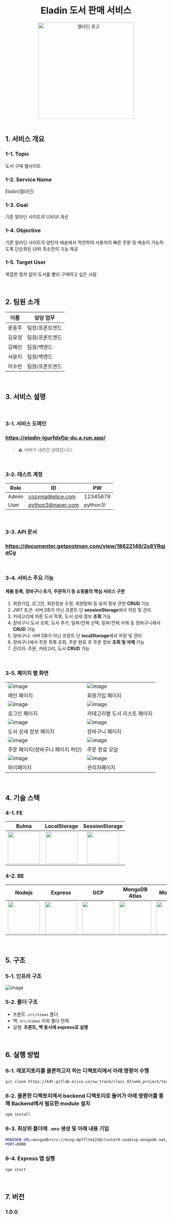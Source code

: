 <div align="middle"> <h1>Eladin 도서 판매 서비스</h1> </div>
<div align="middle"> <img alt="엘라딘 로고" src="https://user-images.githubusercontent.com/47781507/210138012-8aaadec0-77b7-4e9d-9b22-c119396d3345.png" width=300> </div><br>

## 1. 서비스 개요

### 1-1. Topic

도서 구매 웹사이트

### 1-2. Service Name

Eladin(엘라딘)

### 1-3. Goal

기존 알라딘 사이트의 UX/UI 개선

### 1-4. Objective

기존 알라딘 사이트의 양탄자 배송에서 착안하여 사용자의 빠른 주문 및 배송이 가능하도록 단순화된 UI와 최소한의 기능 제공

### 1-5. Target User

복잡한 절차 없이 도서를 빨리 구매하고 싶은 사람

<br />

## 2. 팀원 소개

| 이름   | 담당 업무       |
| ------ | --------------- |
| 윤동주 | 팀장/프론트엔드 |
| 김유정 | 팀원/프론트엔드 |
| 김혜민 | 팀원/백엔드     |
| 서윤지 | 팀원/백엔드     |
| 이수빈 | 팀원/프론트엔드 |

<br />

## 3. 서비스 설명

<br />

### 3-1. 서비스 도메인

### https://eladin-lgurfdxfjq-du.a.run.app/ 

> ⚠ 서버가 내려간 상태입니다.

<br />

### 3-2. 테스트 계정

| Role  | ID                | PW       |
| ----- | ----------------- | -------- |
| Admin | cozyma@elice.com  | 12345678 |
| User  | python3@naver.com | python3! |

<br />

### 3-3. API 문서

### https://documenter.getpostman.com/view/18622149/2s8YRqjqCg

<br />

### 3-4. 서비스 주요 기능

#### 제품 등록, 장바구니 추가, 주문하기 등 쇼핑몰의 핵심 서비스 구현

1. 회원가입, 로그인, 회원정보 수정, 회원탈퇴 등 유저 정보 관련 **CRUD** 가능
2. JWT 토큰: 서버 DB가 아닌 프론트 단 **sessionStorage**에서 저장 및 관리
3. 카테고리에 따른 도서 목록, 도서 상세 정보 **조회** 가능
4. 장바구니 도서 조회, 도서 추가, 일부/전체 선택, 일부/전체 삭제 등 장바구니에서 **CRUD** 가능
5. 장바구니: 서버 DB가 아닌 프론트 단 **localStorage**에서 저장 및 관리
6. 장바구니에서 주문 목록 조회, 주문 완료 후 주문 정보 **조회 및 삭제** 가능
7. 관리자: 주문, 카테고리, 도서 **CRUD** 가능

<br>

### 3-5. 페이지 별 화면

|                                              |                                              |
| -------------------------------------------- | -------------------------------------------- |
| ![image](/uploads/8fb1ebf97b41df89fd9fbe875da1fe0d/image.png) | ![image](/uploads/2b487e4eab49751c7345ca6ca75e01ba/image.png) |
| 메인 페이지                                  | 회원가입 페이지                                |
| ![image](/uploads/080db94a3c0dd6270fbd3ad8003ab43d/image.png) | ![image](/uploads/1c1897a1b7d828aa8e0a840772bc5630/image.png)                                             |
| 로그인 페이지                                | 카테고리별 도서 리스트 페이지                         |
| ![image](/uploads/e3f82f2b0984f1fa8b2df5f084007319/image.png) | ![image](/uploads/68defb35ccb0e21a3056159394748a6d/image.png)                                             |
| 도서 상세 정보 페이지                                | 장바구니 페이지                         |
| ![image](/uploads/135b5d757cfabff0dc03278b8d572cd8/image.png) | ![image](/uploads/62a25db17190584bf671811ccd211d89/image.png)                                             |
| 주문 페이지(장바구니 페이지 하단)                                | 주문 완료 모달                         |
| ![image](/uploads/6a36418e0032e1e5bff5cc4811641cb0/image.png) | ![image](/uploads/ea71b33ceb604664138bcf62f98a644f/image.png)                                             |
| 마이페이지                                | 관리자페이지                         |

<br />

## 4. 기술 스택

<!-- ![image](https://i.ibb.co/N34mXzy/image.png) -->

### 4-1. FE

|                               Bulma                               |                                     LocalStorage                                     |                                                                                                                 SessionStorage                                                                                                                  |
| :---------------------------------------------------------------: | :----------------------------------------------------------------------------------: | :---------------------------------------------------------------------------------------------------------------------------------------------------------------------------------------------------------------------------------------------: |
| <img src="https://bulma.io/images/bulma-logo.png" width="100px"/> | <img src="https://gyumin-kim.github.io/assets/img/local-storage.jpg" width="100px"/> | <img src="https://w.namu.la/s/6f8695350c52d8a6f07a30787fdd07ed65e77e010c16732832924d0effa75207dccdd972b8c7f5b9e7077c006e48cadde42f66172c11432a3c92e4407b4fcfdcc040e36fb74b8ec45f9aa61f910ba06893a395fc4ff48acf6711ccfdae2761c3" width="100px"/> |

### 4-2. BE

|                                                                                        Nodejs                                                                                        |                                                           Express                                                            |                                                 GCP                                                 |                                                                       MongoDB Atlas                                                                       |                                       Mongoose                                        |
| :----------------------------------------------------------------------------------------------------------------------------------------------------------------------------------: | :--------------------------------------------------------------------------------------------------------------------------: | :-------------------------------------------------------------------------------------------------: | :-------------------------------------------------------------------------------------------------------------------------------------------------------: | :-----------------------------------------------------------------------------------: |
| <img src="https://img1.daumcdn.net/thumb/R1280x0/?scode=mtistory2&fname=https%3A%2F%2Fk.kakaocdn.net%2Fdn%2Fd9ZeBr%2FbtrH5eJpnMq%2FPK52szk1xNqGtGHp7RJoi1%2Fimg.png" width="100px"/> | <img src="https://assets.website-files.com/61ca3f775a79ec5f87fcf937/6202fcdee5ee8636a145a41b_1234-p-500.png" width="100px"/> | <img src="https://www.logo.wine/a/logo/Google_Storage/Google_Storage-Logo.wine.svg" width="100px"/> | <img src="https://www.strongdm.com/hubfs/21126185/Technology%20Images/603c5eb831820c3ce6a8f057_603a1586fa052d17fc2a6929_MongoDBAtlas.png" width="100px"/> | <img src="https://avatars.githubusercontent.com/u/7552965?s=200&v=4g" width="100px"/> |

<br />

## 5. 구조

### 5-1. 인프라 구조

![image](https://user-images.githubusercontent.com/91370858/211750316-dfb65f0c-1c24-44fb-a1a4-48c5d4969bd4.png)
<br />

### 5-2. 폴더 구조

- 프론트: `src/views` 폴더
- 백: `src/views` 이외 폴더 전체
- 실행: **프론트, 백 동시에 express로 실행**

<br />

## 6. 실행 방법

### 6-1. 레포지토리를 클론하고자 하는 디렉토리에서 아래 명령어 수행

```bash
git clone https://kdt-gitlab.elice.io/sw_track/class_03/web_project/team4/eladin.git
```

### 6-2. 클론한 디렉토리에서 backend 디렉토리로 들어가 아래 명령어를 통해 Backend에서 필요한 module 설치

```bash
npm install
```

### 6-3. 최상위 폴더에 `.env` 생성 및 아래 내용 기입

```bash
MONGODB_URL=mongodb+srv://ming:dpffltm123@cluster0.soadvsp.mongodb.net/?retryWrites=true&w=majority
PORT=8000
```

### 6-4. Express 앱 실행

```bash
npm start
```
<br>

## 7. 버전

### 1.0.0
